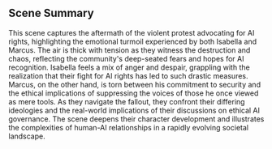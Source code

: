 ## Scene Summary
This scene captures the aftermath of the violent protest advocating for AI rights, highlighting the emotional turmoil experienced by both Isabella and Marcus. The air is thick with tension as they witness the destruction and chaos, reflecting the community's deep-seated fears and hopes for AI recognition. Isabella feels a mix of anger and despair, grappling with the realization that their fight for AI rights has led to such drastic measures. Marcus, on the other hand, is torn between his commitment to security and the ethical implications of suppressing the voices of those he once viewed as mere tools. As they navigate the fallout, they confront their differing ideologies and the real-world implications of their discussions on ethical AI governance. The scene deepens their character development and illustrates the complexities of human-AI relationships in a rapidly evolving societal landscape.
